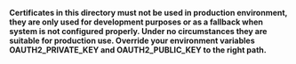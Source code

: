 **Certificates in this directory must not be used in production environment, they are only used for development purposes or as a fallback when system is not configured properly. Under no circumstances they are suitable for production use. Override your environment variables OAUTH2_PRIVATE_KEY and OAUTH2_PUBLIC_KEY to the right path.**